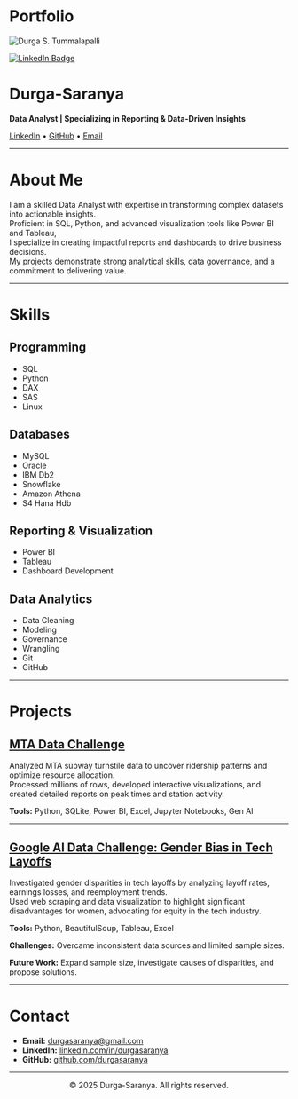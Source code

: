 # Portfolio
![Durga S. Tummalapalli](https://media.licdn.com/dms/image/v2/D4E03AQGLPg67yumXUg/profile-displayphoto-shrink_400_400/B4EZZy7QDpHQAg-/0/1745684858360?e=1750896000&v=beta&t=JoUzKq3AGNjhK-I5HLuq7tHmIB0_jGQSDlbbtGcNK48)

[![LinkedIn Badge](https://img.shields.io/badge/LinkedIn-Profile-blue)](https://www.linkedin.com/in/durga-saranya)

# Durga-Saranya

**Data Analyst | Specializing in Reporting & Data-Driven Insights**

[LinkedIn](https://linkedin.com/in/durgasaranya) • [GitHub](https://github.com/durgasaranya) • [Email](mailto:durgasaranyatumma@gmail.com)

---

# About Me

I am a skilled Data Analyst with expertise in transforming complex datasets into actionable insights.  
Proficient in SQL, Python, and advanced visualization tools like Power BI and Tableau,  
I specialize in creating impactful reports and dashboards to drive business decisions.  
My projects demonstrate strong analytical skills, data governance, and a commitment to delivering value.

---

# Skills

## Programming
- SQL
- Python
- DAX
- SAS
- Linux

## Databases
- MySQL
- Oracle
- IBM Db2
- Snowflake
- Amazon Athena
- S4 Hana Hdb

## Reporting & Visualization
- Power BI
- Tableau
- Dashboard Development

## Data Analytics
- Data Cleaning
- Modeling
- Governance
- Wrangling
- Git
- GitHub

---

# Projects

## [MTA Data Challenge](https://github.com/durgasaranya/mta-data-challenge)

Analyzed MTA subway turnstile data to uncover ridership patterns and optimize resource allocation.  
Processed millions of rows, developed interactive visualizations, and created detailed reports on peak times and station activity.

**Tools:** Python, SQLite, Power BI, Excel, Jupyter Notebooks, Gen AI

---

## [Google AI Data Challenge: Gender Bias in Tech Layoffs](https://github.com/durgasaranya/google-ai-challenge)

Investigated gender disparities in tech layoffs by analyzing layoff rates, earnings losses, and reemployment trends.  
Used web scraping and data visualization to highlight significant disadvantages for women, advocating for equity in the tech industry.

**Tools:** Python, BeautifulSoup, Tableau, Excel

**Challenges:** Overcame inconsistent data sources and limited sample sizes.

**Future Work:** Expand sample size, investigate causes of disparities, and propose solutions.

---

# Contact

- **Email:** [durgasaranya@gmail.com](mailto:durgasaranyatumma@gmail.com)
- **LinkedIn:** [linkedin.com/in/durgasaranya](https://linkedin.com/in/durgasaranya)
- **GitHub:** [github.com/durgasaranya](https://github.com/durgasaranya)

---

<center>© 2025 Durga-Saranya. All rights reserved.</center>
